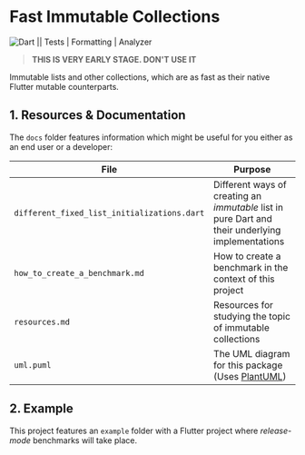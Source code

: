 # Fast Immutable Collections

![Dart || Tests | Formatting | Analyzer][github_ci_badge]

> **THIS IS VERY EARLY STAGE. DON'T USE IT**

Immutable lists and other collections, which are as fast as their native Flutter mutable counterparts.


[github_ci_badge]: https://github.com/marcglasberg/fast_immutable_collections/workflows/Dart%20%7C%7C%20Tests%20%7C%20Formatting%20%7C%20Analyzer/badge.svg?branch=master

## 1. Resources & Documentation

The `docs` folder features information which might be useful for you either as an end user or a developer:

| File                                        | Purpose                                                                                          |
| ------------------------------------------- | ------------------------------------------------------------------------------------------------ |
| `different_fixed_list_initializations.dart` | Different ways of creating an *immutable* list in pure Dart and their underlying implementations |
| `how_to_create_a_benchmark.md`              | How to create a benchmark in the context of this project                                         |
| `resources.md`                              | Resources for studying the topic of immutable collections                                        |
| `uml.puml`                                  | The UML diagram for this package (Uses [PlantUML][plant_uml])                                    |


[plant_uml]: https://plantuml.com/

## 2. Example

This project features an `example` folder with a Flutter project where *release-mode* benchmarks will take place.